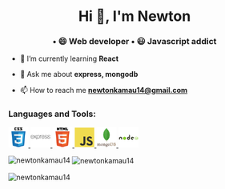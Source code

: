 <h1 align="center">Hi 👋, I'm Newton</h1>
<h3 align="center">• 😄​ Web developer • 😃 Javascript addict</h3>

- 🌱 I’m currently learning **React**

- 💬 Ask me about **express, mongodb**

- 📫 How to reach me **newtonkamau14@gmail.com**

<p align="left">
</p>

<h3 align="left">Languages and Tools:</h3>
<p align="left"> <a href="https://www.w3schools.com/css/" target="_blank" rel="noreferrer"> <img src="https://raw.githubusercontent.com/devicons/devicon/master/icons/css3/css3-original-wordmark.svg" alt="css3" width="40" height="40"/> </a> <a href="https://expressjs.com" target="_blank" rel="noreferrer"> <img src="https://raw.githubusercontent.com/devicons/devicon/master/icons/express/express-original-wordmark.svg" alt="express" width="40" height="40"/> </a> <a href="https://www.w3.org/html/" target="_blank" rel="noreferrer"> <img src="https://raw.githubusercontent.com/devicons/devicon/master/icons/html5/html5-original-wordmark.svg" alt="html5" width="40" height="40"/> </a> <a href="https://developer.mozilla.org/en-US/docs/Web/JavaScript" target="_blank" rel="noreferrer"> <img src="https://raw.githubusercontent.com/devicons/devicon/master/icons/javascript/javascript-original.svg" alt="javascript" width="40" height="40"/> </a> <a href="https://www.mongodb.com/" target="_blank" rel="noreferrer"> <img src="https://raw.githubusercontent.com/devicons/devicon/master/icons/mongodb/mongodb-original-wordmark.svg" alt="mongodb" width="40" height="40"/> </a> <a href="https://nodejs.org" target="_blank" rel="noreferrer"> <img src="https://raw.githubusercontent.com/devicons/devicon/master/icons/nodejs/nodejs-original-wordmark.svg" alt="nodejs" width="40" height="40"/> </a> </p>

<p><img align="left" src="https://github-readme-stats.vercel.app/api/top-langs?username=newtonkamau14&show_icons=true&locale=en&layout=compact" alt="newtonkamau14" /></p>

<p>&nbsp;<img align="center" src="https://github-readme-stats.vercel.app/api?username=newtonkamau14&show_icons=true&locale=en" alt="newtonkamau14" /></p>

<p><img align="center" src="https://github-readme-streak-stats.herokuapp.com/?user=newtonkamau14&" alt="newtonkamau14" /></p>
